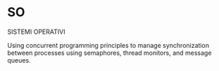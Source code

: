 # SO
SISTEMI OPERATIVI


Using concurrent programming principles to manage synchronization between processes using semaphores, 
thread monitors, and message queues.

